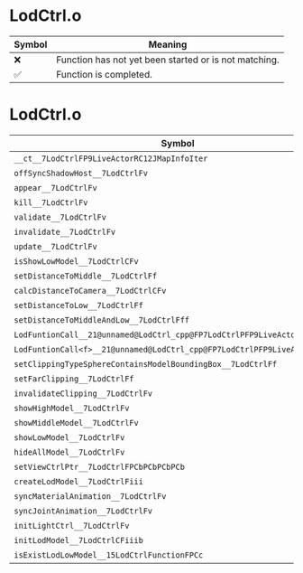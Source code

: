 # LodCtrl.o
| Symbol | Meaning 
| ------------- | ------------- 
| :x: | Function has not yet been started or is not matching. 
| :white_check_mark: | Function is completed. 


# LodCtrl.o
| Symbol | Decompiled? |
| ------------- | ------------- |
| `__ct__7LodCtrlFP9LiveActorRC12JMapInfoIter` | :white_check_mark: |
| `offSyncShadowHost__7LodCtrlFv` | :white_check_mark: |
| `appear__7LodCtrlFv` | :white_check_mark: |
| `kill__7LodCtrlFv` | :white_check_mark: |
| `validate__7LodCtrlFv` | :white_check_mark: |
| `invalidate__7LodCtrlFv` | :white_check_mark: |
| `update__7LodCtrlFv` | :x: |
| `isShowLowModel__7LodCtrlCFv` | :white_check_mark: |
| `setDistanceToMiddle__7LodCtrlFf` | :white_check_mark: |
| `calcDistanceToCamera__7LodCtrlCFv` | :white_check_mark: |
| `setDistanceToLow__7LodCtrlFf` | :white_check_mark: |
| `setDistanceToMiddleAndLow__7LodCtrlFff` | :white_check_mark: |
| `LodFuntionCall__21@unnamed@LodCtrl_cpp@FP7LodCtrlPFP9LiveActor_v` | :white_check_mark: |
| `LodFuntionCall<f>__21@unnamed@LodCtrl_cpp@FP7LodCtrlPFP9LiveActorf_vf_v` | :white_check_mark: |
| `setClippingTypeSphereContainsModelBoundingBox__7LodCtrlFf` | :white_check_mark: |
| `setFarClipping__7LodCtrlFf` | :white_check_mark: |
| `invalidateClipping__7LodCtrlFv` | :white_check_mark: |
| `showHighModel__7LodCtrlFv` | :white_check_mark: |
| `showMiddleModel__7LodCtrlFv` | :white_check_mark: |
| `showLowModel__7LodCtrlFv` | :white_check_mark: |
| `hideAllModel__7LodCtrlFv` | :white_check_mark: |
| `setViewCtrlPtr__7LodCtrlFPCbPCbPCbPCb` | :white_check_mark: |
| `createLodModel__7LodCtrlFiii` | :white_check_mark: |
| `syncMaterialAnimation__7LodCtrlFv` | :white_check_mark: |
| `syncJointAnimation__7LodCtrlFv` | :white_check_mark: |
| `initLightCtrl__7LodCtrlFv` | :white_check_mark: |
| `initLodModel__7LodCtrlCFiiib` | :white_check_mark: |
| `isExistLodLowModel__15LodCtrlFunctionFPCc` | :white_check_mark: |
